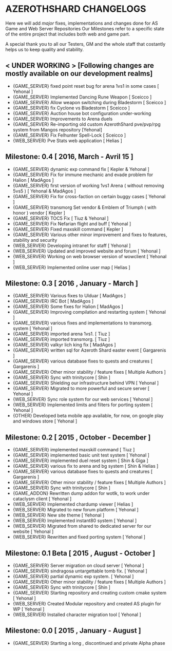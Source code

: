 # AZEROTHSHARD CHANGELOGS
Here we will add _major_ fixes, implementations and changes done for AS Game and Web Server Repositories
Our Milestones refer to a specific state of the entire project that includes both web and game part.

A special thank you to all our Testers, GM and the whole staff that costantly helps us to keep quality and stability.

## < UNDER WORKING >  [Following changes are mostly available on our development realms]
* {GAME_SERVER} fixed point reset bug for arena 1vs1 in some cases [ Yehonal ]
* {GAME_SERVER} Implemented Dancing Rune Weapon [ Sceicco ]
* {GAME_SERVER} Allow weapon switching during Bladestorm [ Sceicco ]
* {GAME_SERVER} fix Cyclone vs Bladestorm [ Sceicco ]
* {GAME_SERVER} Auction house bot configuration under-working
* {GAME_SERVER} Improvements to Arena duels
* {GAME_SERVER} Re-importing old custom AzerothShard pve/pvp/rpg system from Mangos repository [Yehonal]
* {GAME_SERVER} Fix Felhunter Spell-Lock [ Sceicco ]
* {WEB_SERVER} Pve Stats web application [ Helias ]


## Milestone: 0.4 [ 2016, March - Avril 15 ]
* {GAME_SERVER} dynamic exp command fix [ Kepler & Yehonal ]
* {GAME_SERVER} Fix for immune mechanic and evade problem for Halion [ MadAgos ]
* {GAME_SERVER} first version of working 1vs1 Arena ( without removing 5vs5 ) [ Yehonal & MadAgos ]
* {GAME_SERVER} Fix for cross-faction on certain buggy cases [ Yehonal ]
* {GAME_SERVER} transmorg Set vendor & Emblem of Triumph ( with honor ) vendor [ Kepler ]
* {GAME_SERVER} TOC5 Fix [ Tiuz & Yehonal ]
* {GAME_SERVER} Fix Nefarian flight and buff [ Yehonal ]
* {GAME_SERVER} Fixed maxskill command [ Kepler ]
* {GAME_SERVER} Various other minor improvement and fixes to features, stability and security
* {WEB_SERVER} Developing intranet for staff [ Yehonal ]
* {WEB_SERVER} Updated and improved website and forum [ Yehonal ]
* {WEB_SERVER} Working on web browser version of wowclient [ Yehonal ]
* {WEB_SERVER} Implemented online user map [ Helias ]

## Milestone: 0.3 [ 2016 , January - March ]
* {GAME_SERVER} Various fixes to Ulduar [ MadAgos ]
* {GAME_SERVER} IRC Bot [ MadAgos ]
* {GAME_SERVER} Some fixes for Halion [ MadAgos ]
* {GAME_SERVER} Improving compilation and restarting system [ Yehonal ]
* {GAME_SERVER} various fixes and implementations to transmorg. system [ Yehonal ]
* {GAME_SERVER} imported arena 1vs1. [ Tiuz ]
* {GAME_SERVER} imported transmorg. [ Tiuz ]
* {GAME_SERVER} valkyr lich king fix [ MadAgos ]
* {GAME_SERVER} written sql for Azeroth Shard easter event [ Gargarenis ]
* {GAME_SERVER} various database fixes to quests and creatures [ Gargarenis ]
* {GAME_SERVER} Other minor stability / feature fixes [ Multiple Authors ]
* {GAME_SERVER} Sync with trinitycore [ Shin ]
* {GAME_SERVER} Shielding our infrastructure behind VPN [ Yehonal ]
* {GAME_SERVER} Migrated to more powerful and secure server [ Yehonal ]
* {WEB_SERVER} Sync role system for our web services [ Yehonal ]
* {WEB_SERVER} Implemented limits and filters for porting system [ Yehonal ]
* {OTHER} Developed beta mobile app available, for now, on google play and windows store [ Yehonal ]

## Milestone: 0.2 [ 2015 , October - December ]
* {GAME_SERVER} implemented maxskill command [ Tiuz ]
* {GAME_SERVER} implemented basic unit test system [ Yehonal ]
* {GAME_SERVER} implemented duel reset system [ Shin & Giga ]
* {GAME_SERVER} various fix to arena and bg system [ Shin & Helias ]
* {GAME_SERVER} various database fixes to quests and creatures [ Gargarenis ]
* {GAME_SERVER} Other minor stability / feature fixes [ Multiple Authors ]
* {GAME_SERVER} Sync with trinitycore [ Shin ]
* {GAME_ADDON} Rewritten dump addon for wotlk, to work under cataclysm client [ Yehonal ]
* {WEB_SERVER} Implemented chardump viewer [ Helias ]
* {WEB_SERVER} Migrated to new forum platform [ Yehonal ]
* {WEB_SERVER} New site theme [ Yehonal ]
* {WEB_SERVER} Implemented instant80 system [ Yehonal ]
* {WEB_SERVER} Migrated from shared to dedicated server for our website [ Yehonal ]
* {WEB_SERVER} Rewritten and fixed porting system [ Yehonal ]

## Milestone: 0.1 Beta [ 2015 , August - October ]
* {GAME_SERVER} Server migration on cloud server [ Yehonal ]
* {GAME_SERVER} sindragosa untargettable tomb fix. [ Yehonal ]
* {GAME_SERVER} partial dynamic exp system. [ Yehonal ]
* {GAME_SERVER} Other minor stability / feature fixes [ Multiple Authors ]
* {GAME_SERVER} Sync with trinitycore [ Shin ]
* {GAME_SERVER} Starting repository and creating custom cmake system [ Yehonal ]
* {WEB_SERVER} Created Modular repository and created AS plugin for WP [ Yehonal ]
* {WEB_SERVER} Installed character migration tool [ Yehonal ]

## Milestone: 0.0 [ 2015 , January - August ]
* {GAME_SERVER} Starting a long , discontinued and private Alpha phase
